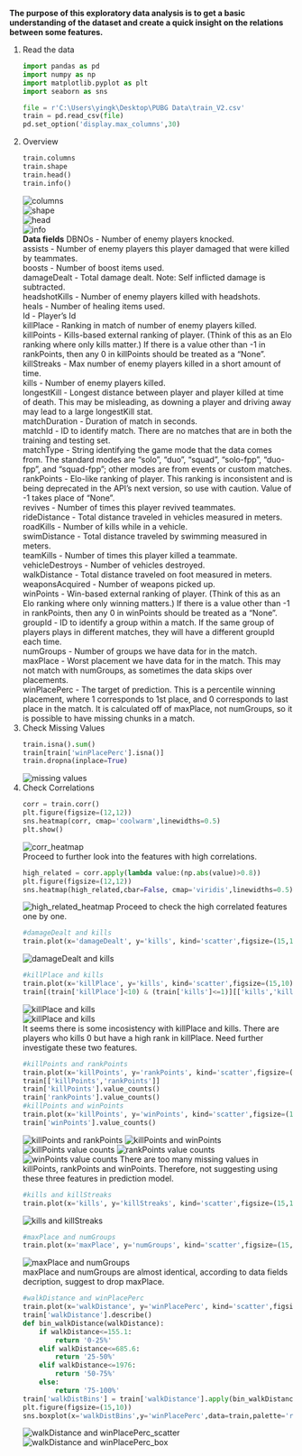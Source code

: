 **The purpose of this exploratory data analysis is to get a basic understanding of the dataset and create a quick insight on the relations between some features.**
1. Read the data
    ```Python
    import pandas as pd
    import numpy as np
    import matplotlib.pyplot as plt
    import seaborn as sns
    
    file = r'C:\Users\yingk\Desktop\PUBG Data\train_V2.csv'
    train = pd.read_csv(file)
    pd.set_option('display.max_columns',30)
    ```
2. Overview
    ```Python
    train.columns
    train.shape
    train.head()
    train.info()
    ```
    ![columns](https://drive.google.com/open?id=1P_UAde100RPKbVm_8qI14QG0ntW0wi_h)<br>
    ![shape](https://drive.google.com/open?id=1aecKJcm3YJN925r_E3SMaUZy04W-vDVa)<br>
    ![head](https://drive.google.com/open?id=1Ur7PE5ngWj1Aso8Gfjx9OdJM18NklfHq)<br>
    ![info](https://drive.google.com/open?id=1dWdJzdrHg1T2slXPnJM5Gb9t-EtdYNoZ)<br>
    **Data fields**
    DBNOs - Number of enemy players knocked.<br>
    assists - Number of enemy players this player damaged that were killed by teammates.<br>
    boosts - Number of boost items used.<br>
    damageDealt - Total damage dealt. Note: Self inflicted damage is subtracted.<br>
    headshotKills - Number of enemy players killed with headshots.<br>
    heals - Number of healing items used.<br>
    Id - Player’s Id<br>
    killPlace - Ranking in match of number of enemy players killed.<br>
    killPoints - Kills-based external ranking of player. (Think of this as an Elo ranking where only kills matter.) If there is a value other than -1 in rankPoints, then any 0 in killPoints should be treated as a “None”.<br>
    killStreaks - Max number of enemy players killed in a short amount of time.<br>
    kills - Number of enemy players killed.<br>
    longestKill - Longest distance between player and player killed at time of death. This may be misleading, as downing a player and driving away may lead to a large longestKill stat.<br>
    matchDuration - Duration of match in seconds.<br>
    matchId - ID to identify match. There are no matches that are in both the training and testing set.<br>
    matchType - String identifying the game mode that the data comes from. The standard modes are “solo”, “duo”, “squad”, “solo-fpp”, “duo-fpp”, and “squad-fpp”; other modes are from events or custom matches.<br>
    rankPoints - Elo-like ranking of player. This ranking is inconsistent and is being deprecated in the API’s next version, so use with caution. Value of -1 takes place of “None”.<br>
    revives - Number of times this player revived teammates.<br>
    rideDistance - Total distance traveled in vehicles measured in meters.<br>
    roadKills - Number of kills while in a vehicle.<br>
    swimDistance - Total distance traveled by swimming measured in meters.<br>
    teamKills - Number of times this player killed a teammate.<br>
    vehicleDestroys - Number of vehicles destroyed.<br>
    walkDistance - Total distance traveled on foot measured in meters.<br>
    weaponsAcquired - Number of weapons picked up.<br>
    winPoints - Win-based external ranking of player. (Think of this as an Elo ranking where only winning matters.) If there is a value other than -1 in rankPoints, then any 0 in winPoints should be treated as a “None”.<br>
    groupId - ID to identify a group within a match. If the same group of players plays in different matches, they will have a different groupId each time.<br>
    numGroups - Number of groups we have data for in the match.<br>
    maxPlace - Worst placement we have data for in the match. This may not match with numGroups, as sometimes the data skips over placements.<br>
    winPlacePerc - The target of prediction. This is a percentile winning placement, where 1 corresponds to 1st place, and 0 corresponds to last place in the match. It is calculated off of maxPlace, not numGroups, so it is possible to have missing chunks in a match.<br>
3. Check Missing Values
    ```Python
    train.isna().sum()
    train[train['winPlacePerc'].isna()]
    train.dropna(inplace=True)
    ```
    ![missing values](https://drive.google.com/open?id=1-B4ahT2Ng5uQZBa8V77vArrYXbKWhExv)<br>
4. Check Correlations
    ```Python
    corr = train.corr()
    plt.figure(figsize=(12,12))
    sns.heatmap(corr, cmap='coolwarm',linewidths=0.5)
    plt.show()
    ```
    ![corr_heatmap](https://drive.google.com/open?id=17a4Ix2P4bfPYBqgm61pl_AtO_1YZE7LH)<br>
    Proceed to further look into the features with high correlations.<br>
    ```Python
    high_related = corr.apply(lambda value:(np.abs(value)>0.8))
    plt.figure(figsize=(12,12))
    sns.heatmap(high_related,cbar=False, cmap='viridis',linewidths=0.5)
    ```
    ![high_related_heatmap](https://drive.google.com/open?id=1ii4bgtHupZx-1-slM2fzfayGlFS0autG)
    Proceed to check the high correlated features one by one.<br>
    ```Python
    #damageDealt and kills
    train.plot(x='damageDealt', y='kills', kind='scatter',figsize=(15,10))
    ```
    ![damageDealt and kills](https://drive.google.com/open?id=1FVmkIo6hlFdvVjMJoS_e4fJgYqJms3dd)<br>
    ```Python
    #killPlace and kills
    train.plot(x='killPlace', y='kills', kind='scatter',figsize=(15,10))
    train[(train['killPlace']<10) & (train['kills']<=1)][['kills','killPlace']]
    ```
    ![killPlace and kills](https://drive.google.com/open?id=1fA1V9BRxGFiXiHqhvWuGwHnT7COGDzfR)<br>
    ![killPlace and kills](https://drive.google.com/open?id=17bd76cqNCoMlBO2cgdMDqa177kwCFE_z)<br>
    It seems there is some incosistency with killPlace and kills. There are players who kills 0 but have a high rank in killPlace. Need further investigate these two features.<br>
    ```Python
    #killPoints and rankPoints
    train.plot(x='killPoints', y='rankPoints', kind='scatter',figsize=(15,10))
    train[['killPoints','rankPoints']]
    train['killPoints'].value_counts()
    train['rankPoints'].value_counts()
    #killPoints and winPoints
    train.plot(x='killPoints', y='winPoints', kind='scatter',figsize=(15,10))
    train['winPoints'].value_counts()
    ```
    ![killPoints and rankPoints](https://drive.google.com/open?id=1atQpb5Dq4WCKnE4I8cuArIjFnca6hmOY)
    ![killPoints and winPoints](https://drive.google.com/open?id=1GWx4d91XIbNmKVNyRl2hFRYE2zLZTlRD)
    ![killPoints value counts](https://drive.google.com/open?id=1GdBi9OdkLBiUusTFp3HwDa-_zsIuFKV2)
    ![rankPoints value counts](https://drive.google.com/open?id=1XRcHJwAMY5ycTZA3-W1Q_cStEpnKCalk)
    ![winPoints value counts](https://drive.google.com/open?id=1FaWEPGTvhdPJ9QW63WiyWun3muzAg3NP)
    There are too many missing values in killPoints, rankPoints and winPoints. Therefore, not suggesting using these three features in prediction model.<br>
    ```Python
    #kills and killStreaks
    train.plot(x='kills', y='killStreaks', kind='scatter',figsize=(15,10))
    ```
    ![kills and killStreaks](https://drive.google.com/open?id=13E0bnPJleq1ZtjYcY901pwbUbnEfMiBg)<br>
    ```Python
    #maxPlace and numGroups
    train.plot(x='maxPlace', y='numGroups', kind='scatter',figsize=(15,10))
    ```
    ![maxPlace and numGroups](https://drive.google.com/open?id=1awz4o_n4PsDJXiVRs6jOpCc1VmwtQC3v)<br>
    maxPlace and numGroups are almost identical, according to data fields decription, suggest to drop maxPlace.<br>
    ```Python
    #walkDistance and winPlacePerc
    train.plot(x='walkDistance', y='winPlacePerc', kind='scatter',figsize=(15,10))
    train['walkDistance'].describe()
    def bin_walkDistance(walkDistance):
        if walkDistance<=155.1:
            return '0-25%'
        elif walkDistance<=685.6:
            return '25-50%'
        elif walkDistance<=1976:
            return '50-75%'
        else:
            return '75-100%'
    train['walkDistBins'] = train['walkDistance'].apply(bin_walkDistance)
    plt.figure(figsize=(15,10))
    sns.boxplot(x='walkDistBins',y='winPlacePerc',data=train,palette='rainbow',order=['0-25%','25-50%','50-75%','75-100%'])
    ```
    ![walkDistance and winPlacePerc_scatter](https://drive.google.com/open?id=1Z7sione-utvI6jA8ynyJqvtokat_gpYi)<br>
    ![walkDistance and winPlacePerc_box](https://drive.google.com/open?id=1awt0neA52p0QRZIh6qh4YouiDS_7dVIp)<br>
    
